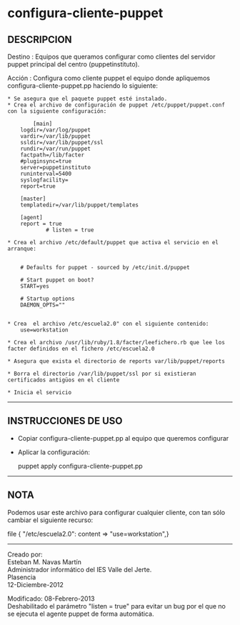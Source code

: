 configura-cliente-puppet
========================

DESCRIPCION
-------------------------------------------------------------------------------------------------------------

Destino : Equipos que queramos configurar como clientes del servidor puppet principal del centro (puppetinstituto).

Acción  : Configura como cliente puppet el equipo donde apliquemos configura-cliente-puppet.pp haciendo lo siguiente:

	* Se asegura que el paquete puppet esté instalado.
	* Crea el archivo de configuración de puppet /etc/puppet/puppet.conf con la siguiente configuración:

        	[main]
		logdir=/var/log/puppet
		vardir=/var/lib/puppet
		ssldir=/var/lib/puppet/ssl
		rundir=/var/run/puppet
		factpath=/lib/facter
		#pluginsync=true
		server=puppetinstituto
		runinterval=5400
		syslogfacility=
		report=true
			
		[master]
		templatedir=/var/lib/puppet/templates

		[agent]
		report = true
                # listen = true

	* Crea el archivo /etc/default/puppet que activa el servicio en el arranque:

	
		# Defaults for puppet - sourced by /etc/init.d/puppet

		# Start puppet on boot?
		START=yes

		# Startup options
		DAEMON_OPTS=""


	* Crea  el archivo /etc/escuela2.0" con el siguiente contenido:
		use=workstation

	* Crea el archivo /usr/lib/ruby/1.8/facter/leefichero.rb que lee los facter definidos en el fichero /etc/escuela2.0 

	* Asegura que exista el directorio de reports var/lib/puppet/reports

	* Borra el directorio /var/lib/puppet/ssl por si existieran certificados antigüos en el cliente

	* Inicia el servicio
-------------------------------------------------------------------------------------------------------------


INSTRUCCIONES DE USO
-------------------------------------------------------------------------------------------------------------

* Copiar configura-cliente-puppet.pp al equipo que queremos configurar

* Aplicar la configuración:  

  puppet apply configura-cliente-puppet.pp  


-------------------------------------------------------------------------------------------------------------


NOTA
-------------------------------------------------------------------------------------------------------------

Podemos usar este archivo para configurar cualquier cliente, con tan sólo cambiar el siguiente recurso:  
  
file { "/etc/escuela2.0": content => "use=workstation",}  


-------------------------------------------------------------------------------------------------------------

Creado por:  
Esteban M. Navas Martín  
Administrador informático del IES Valle del Jerte.  
Plasencia  
12-Diciembre-2012  
  
Modificado: 08-Febrero-2013  
Deshabilitado el parámetro "listen = true" para evitar un bug por el que no
se ejecuta el agente puppet de forma automática.
